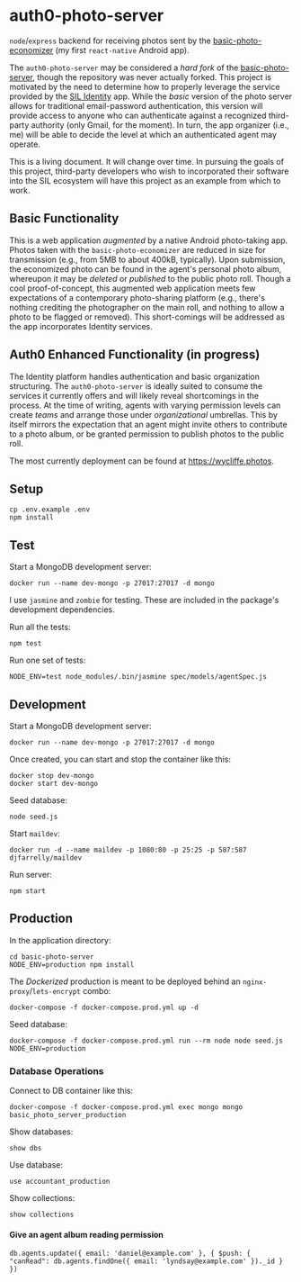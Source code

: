 auth0-photo-server
==================

`node`/`express` backend for receiving photos sent by the [basic-photo-economizer](https://github.com/WhatDanDoes/basic-photo-economizer) (my first `react-native` Android app).

The `auth0-photo-server` may be considered a _hard fork_ of the [basic-photo-server](https://github.com/WhatDanDoes/basic-photo-server), though the repository was never actually forked. This project is motivated by the need to determine how to properly leverage the service provided by the [SIL Identity](https://silid.languagetechnology.org) app. While the _basic_ version of the photo server allows for traditional email-password authentication, this version will provide access to anyone who can authenticate against a recognized third-party authority (only Gmail, for the moment). In turn, the app organizer (i.e., me) will be able to decide the level at which an authenticated agent may operate.

This is a living document. It will change over time. In pursuing the goals of this project, third-party developers who wish to incorporated their software into the SIL ecosystem will have this project as an example from which to work.

## Basic Functionality

This is a web application _augmented_ by a native Android photo-taking app. Photos taken with the `basic-photo-economizer` are reduced in size for transmission (e.g., from 5MB to about 400kB, typically). Upon submission, the economized photo can be found in the agent's personal photo album, whereupon it may be _deleted_ or _published_ to the public photo roll. Though a cool proof-of-concept, this augmented web application meets few expectations of a contemporary photo-sharing platform (e.g., there's nothing crediting the photographer on the main roll, and nothing to allow a photo to be flagged or removed). This short-comings will be addressed as the app incorporates Identity services.

## Auth0 Enhanced Functionality (in progress)

The Identity platform handles authentication and basic organization structuring. The `auth0-photo-server` is ideally suited to consume the services it currently offers and will likely reveal shortcomings in the process. At the time of writing, agents with varying permission levels can create _teams_ and arrange those under _organizational_ umbrellas. This by itself mirrors the expectation that an agent might invite others to contribute to a photo album, or be granted permission to publish photos to the public roll.

The most currently deployment can be found at https://wycliffe.photos.

## Setup

```
cp .env.example .env
npm install
```

## Test

Start a MongoDB development server:

```
docker run --name dev-mongo -p 27017:27017 -d mongo
```

I use `jasmine` and `zombie` for testing. These are included in the package's development dependencies.

Run all the tests:

```
npm test
```

Run one set of tests:

```
NODE_ENV=test node_modules/.bin/jasmine spec/models/agentSpec.js
```

## Development

Start a MongoDB development server:

```
docker run --name dev-mongo -p 27017:27017 -d mongo
```

Once created, you can start and stop the container like this:

```
docker stop dev-mongo
docker start dev-mongo
```

Seed database:

```
node seed.js
```

Start `maildev`:

```
docker run -d --name maildev -p 1080:80 -p 25:25 -p 587:587 djfarrelly/maildev
```

Run server:

```
npm start
```

## Production

In the application directory:

```
cd basic-photo-server
NODE_ENV=production npm install
```

The _Dockerized_ production is meant to be deployed behind an `nginx-proxy`/`lets-encrypt` combo:

```
docker-compose -f docker-compose.prod.yml up -d
```

Seed database:

```
docker-compose -f docker-compose.prod.yml run --rm node node seed.js NODE_ENV=production
```

### Database Operations

Connect to DB container like this:

```
docker-compose -f docker-compose.prod.yml exec mongo mongo basic_photo_server_production
```

Show databases:

```
show dbs
```

Use database:

```
use accountant_production
```

Show collections:

```
show collections
```

#### Give an agent album reading permission

```
db.agents.update({ email: 'daniel@example.com' }, { $push: { "canRead": db.agents.findOne({ email: 'lyndsay@example.com' })._id } })
```



